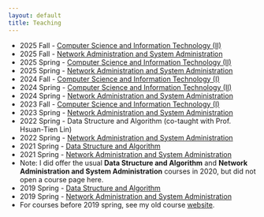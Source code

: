 ```yaml
---
layout: default
title: Teaching
---
```

 - 2025 Fall - [Computer Science and Information Technology (II)](courses/25fallcsit)
 - 2025 Fall - [Network Administration and System Administration](courses/25fallnasa)
 - 2025 Spring - [Computer Science and Information Technology (II)](courses/25springcsit)
 - 2025 Spring - [Network Administration and System Administration](courses/25springnasa)
 - 2024 Fall - [Computer Science and Information Technology (I)](courses/24fallcsit)
 - 2024 Spring - [Computer Science and Information Technology (II)](courses/24springcsit)
 - 2024 Spring - [Network Administration and System Administration](courses/24springnasa)
 - 2023 Fall - [Computer Science and Information Technology (I)](courses/23fallcsit)
 - 2023 Spring - [Network Administration and System Administration](courses/23springnasa)
 - 2022 Spring - Data Structure and Algorithm (co-taught with Prof. Hsuan-Tien Lin)
 - 2022 Spring - [Network Administration and System Administration](courses/22springnasa)
 - 2021 Spring - [Data Structure and Algorithm](courses/21springdsa)
 - 2021 Spring - [Network Administration and System Administration](courses/21springnasa)
 - Note: I did offer the usual __Data Structure and Algorithm__ and __Network Administration and System Administration__ courses in 2020, but did not open a course page here.
  - 2019 Spring - [Data Structure and Algorithm](courses/21springdsa)
 - 2019 Spring - [Network Administration and System Administration](courses/19springnasa)
 - For courses before 2019 spring, see my old course [website](http://www.csie.ntu.edu.tw/~hsinmu/courses/).

